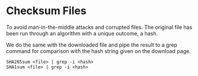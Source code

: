 # Checksum Files
To avoid man-in-the-middle attacks and corrupted files. The original file has been run through an algorithm with a unique outcome, a hash. 

We do the same with the downloaded file and pipe the result to a grep command for comparison with the hash string given on the download page.
```
SHA265sum <file> | grep -i <hash>
SHA1sum <file> | grep -i <hash>
```